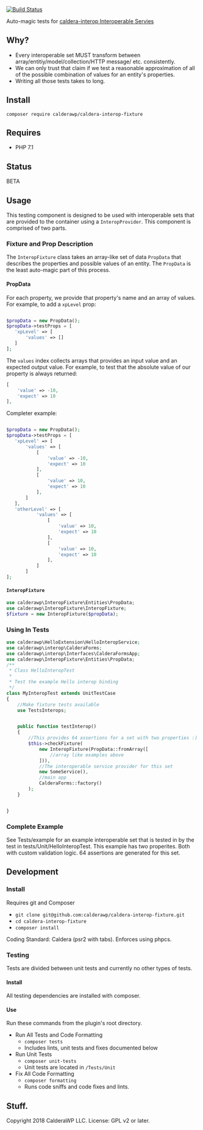 [![Build Status](https://travis-ci.org/calderawp/caldera-interop-fixture.svg?branch=master)](https://travis-ci.org/calderawp/caldera-interop-fixture)

Auto-magic tests for [caldera-interop Interoperable Servies](https://github.com/CalderaWP/caldera-interop/blob/processor/src/Service/README.md)
## Why?
* Every interoperable set MUST transform between array/entitiy/model/collection/HTTP message/ etc. consistently.
* We can only trust that claim if we test a reasonable approximation of all of the possible combination of values for an entity's properties.
* Writing all those tests takes to long.

## Install
`composer require calderawp/caldera-interop-fixture`

## Requires
* PHP 7.1

## Status
BETA
## Usage
This testing component is designed to be used with interoperable sets that are provided to the container using a `InteropProvider`. This component is comprised of two parts.

### Fixture and Prop Description
The `InteropFixture` class takes an array-like set of data `PropData` that describes the properties and possible values of an entity. The `PropData` is the least auto-magic part of this process.


#### PropData
For each property, we provide that property's name and an array of values. For example, to add a `xpLevel` prop:
 
 ```php

$propData = new PropData();
$propData->testProps = [
    'xpLevel' => [
        'values' => []
    ]
];
```
 
The `values` index collects arrays that provides an input value and an expected output value. For example, to test that the absolute value of our property is always returned:

```php
[
    'value' => -10,
    'expect' => 10
],

```

Completer example:
 
 ```php

$propData = new PropData();
$propData->testProps = [
    'xpLevel' => [
        'values' => [
            [
                'value' => -10,
                'expect' => 10
            ],
            [
                'value' => 10,
                'expect' => 10
            ],
        ]
    ],
    'otherLevel' => [
            'values' => [
                [
                    'value' => 10,
                    'expect' => 10
                ],
                [
                    'value' => 10,
                    'expect' => 10
                ],
            ]
        ]
];
```

#### `InteropFixture`
```php
use calderawp\InteropFixture\Entities\PropData;
use calderawp\InteropFixture\InteropFixture;
$fixture = new InteropFixture($propData);
```


### Using In Tests


```php
use calderawp\HelloExtension\HelloInteropService;
use calderawp\interop\CalderaForms;
use calderawp\interop\Interfaces\CalderaFormsApp;
use calderawp\InteropFixture\Entities\PropData;
/**
 * Class HelloInteropTest
 *
 * Test the example Hello interop binding
 */
class MyInteropTest extends UnitTestCase
{
	//Make fixture tests available
	use TestsInterops;


	public function testInterop()
	{
		//This provides 64 assertions for a set with two properties :)
		$this->checkFixture(
			new InteropFixture(PropData::fromArray([
				//array like examples above
			])),
			//The interoperable service provider for this set
			new SomeService(),
			//main app
			CalderaForms::factory()
		);
	}


}
```


### Complete Example
See Tests/example for an example interoperable set that is tested in by the test in tests/Unit/HelloInteropTest. This example has two properites. Both with custom validation logic. 64 assertions are generated for this set.
## Development


### Install
Requires git and Composer

* `git clone git@github.com:calderawp/caldera-interop-fixture.git`
* `cd caldera-interop-fixture`
* `composer install`

Coding Standard: Caldera (psr2 with tabs). Enforces using phpcs.

### Testing
Tests are divided between unit tests and currently no other types of tests.

#### Install
All testing dependencies are installed with composer.
#### Use
Run these commands from the plugin's root directory.

* Run All Tests and Code Formatting
    - `composer tests`
    - Includes lints, unit tests and fixes documented below
* Run Unit Tests
    - `composer unit-tests`
    - Unit tests are located in `/Tests/Unit`
* Fix All Code Formatting
    - `composer formatting`
    - Runs code sniffs and code fixes and lints.
  

## Stuff.
Copyright 2018 CalderaWP LLC. License: GPL v2 or later.
